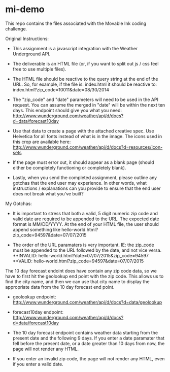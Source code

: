 # mi-demo
This repo contains the files associated with the Movable Ink coding challenge.

Original Instructions:
* This assignment is a javascript integration with the Weather Underground API.  

* The deliverable is an HTML file (or, if you want to split out js / css feel free to use multiple files).

* The HTML file should be reactive to the query string at the end of the URL.  So, for example, if the file is: index.html
it should be reactive to: index.html?zip_code=10011&date=08/30/2014

* The "zip_code" and "date" parameters will need to be used in the API request.  You can assume the merged in "date" will be within the next ten days.  This endpoint should give you what you need:
http://www.wunderground.com/weather/api/d/docs?d=data/forecast10day

* Use that data to create a page with the attached creative spec.  Use Helvetica for all fonts instead of what is in the image. The icons used in this crop are available here: http://www.wunderground.com/weather/api/d/docs?d=resources/icon-sets

* If the page must error out, it should appear as a blank page (should either be completely functioning or completely blank).

* Lastly, when you send the completed assignment, please outline any gotchas that the end user may experience.  In other words, what instructions / explanations can you provide to ensure that the end user does not break what you've built?

My Gotchas:
* It is important to stress that both a valid, 5 digit numeric zip code and valid date are required to be appended to the URL. The expected date format is MM/DD/YYYY. At the end of your HTML file, the user should append something like hello-world.html?zip_code=94597&date=07/07/2015

* The order of the URL paramaters is very important. IE: the zip_code must be appended to the URL followed by the date, and not vice versa. 
**INVALID: hello-world.html?date=07/07/2015&zip_code=94597
**VALID: hello-world.html?zip_code=94597&date=07/07/2015

The 10 day forecast endoint does have contain any zip code data, so we have to first hit the geolookup end point with the zip code. This allows us to find the city name, and then we can use that city name to display the appropriate data from the 10 day forecast end point.
* geolookup endpoint: http://www.wunderground.com/weather/api/d/docs?d=data/geolookup
* forecast10day endpoint: http://www.wunderground.com/weather/api/d/docs?d=data/forecast10day

* The 10 day forecast endpoint contains weather data starting from the present date and the following 9 days. If you enter a date paramater that fell before the present date, or a date greater than 10 days from now, the page will not render any HTML.

* If you enter an invalid zip code, the page will not render any HTML, even if you enter a valid date.
